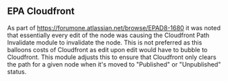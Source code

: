 ## EPA Cloudfront

As part of https://forumone.atlassian.net/browse/EPAD8-1680 it was noted that essentially every edit of the node was causing the Cloudfront Path Invalidate module to invalidate the node. This is not preferred as this balloons costs of Cloudfront as edit upon edit would have to bubble to Cloudfront. This module adjusts this to ensure that Cloudfront only clears the path for a given node when it's moved to "Published" or "Unpublished" status.
